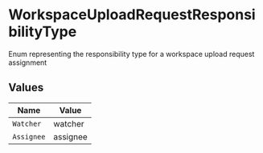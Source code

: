 # WorkspaceUploadRequestResponsibilityType

Enum representing the responsibility type for a workspace upload request assignment


## Values

| Name       | Value      |
| ---------- | ---------- |
| `Watcher`  | watcher    |
| `Assignee` | assignee   |